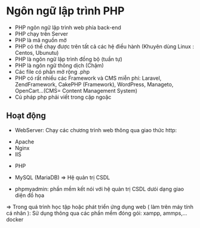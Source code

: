 # Ngôn ngữ lập trình PHP

- PHP ngôn ngữ lập trình web phía back-end
- PHP chạy trên Server
- PHP là mã nguồn mở
- PHP có thể chạy được trên tất cả các hệ điều hành (Khuyên dùng Linux : Centos, Ubunutu)
- PHP là ngôn ngữ lập trình đồng bộ (tuần tự)
- PHP là ngôn ngữ thông dịch (Chậm)
- Các file có phần mở rộng  .php
- PHP có rất nhiều các Framework và CMS miễn phí: Laravel, ZendFramework, CakePHP (Framework), WordPress, Manageto, OpenCart...(CMS= Content Management System)
- Cú pháp php phải viết trong cặp ngoặc <?php ?>

## Hoạt động

- WebServer: Chạy các chương trình web thông qua giao thức http:
+ Apache
+ Nginx
+ IIS

- PHP

- MySQL (MariaDB) => Hệ quản trị CSDL

- phpmyadmin: phần mềm kết nói với hệ quản trị CSDL dưói dạng giao diện đồ họa

=> Trong quá trình học tập hoặc phát triển ứng dụng web ( làm trên máy tính cá nhân ): Sử dụng thông qua các phần mềm đóng gói: xampp, ammps,... docker


